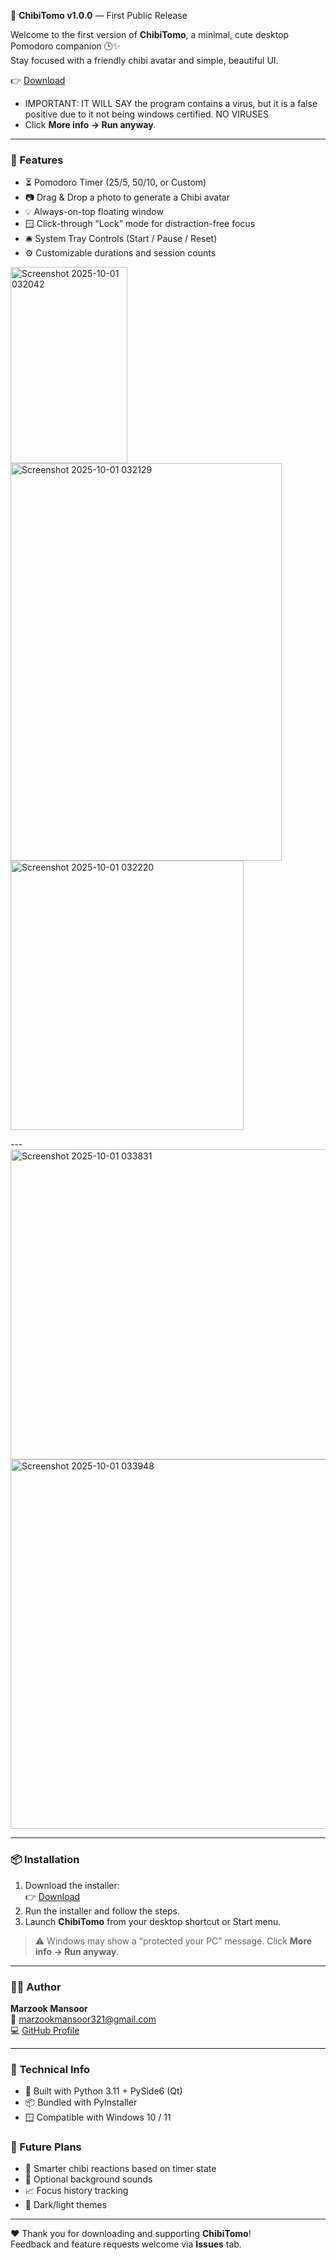 🎉 **ChibiTomo v1.0.0** — First Public Release

Welcome to the first version of **ChibiTomo**, a minimal, cute desktop Pomodoro companion 🕒✨  
Stay focused with a friendly chibi avatar and simple, beautiful UI.

👉 [Download](https://github.com/zzthecoder/ChibiTomo/releases/tag/v1.2)
- IMPORTANT: IT WILL SAY the program contains a virus, but it is a false positive due to it not being windows certified. NO VIRUSES
- Click **More info → Run anyway**.

---

### 🌟 Features
- ⏳ Pomodoro Timer (25/5, 50/10, or Custom)
- 📷 Drag & Drop a photo to generate a Chibi avatar
- 💡 Always-on-top floating window
- 🪟 Click-through “Lock” mode for distraction-free focus
- 🛎 System Tray Controls (Start / Pause / Reset)
- ⚙️ Customizable durations and session counts
<img width="187" height="314" alt="Screenshot 2025-10-01 032042" src="https://github.com/user-attachments/assets/2a17a06e-0196-4d4d-9ad1-14c5fbdc9b80" />
<img width="434" height="636" alt="Screenshot 2025-10-01 032129" src="https://github.com/user-attachments/assets/fc3cfafa-6eb4-40a1-976d-e3e9732a0fa5" />
<img width="373" height="431" alt="Screenshot 2025-10-01 032220" src="https://github.com/user-attachments/assets/462c99ac-c10a-4b46-a119-5af57111adc0" />

---<img width="816" height="496" alt="Screenshot 2025-10-01 033831" src="https://github.com/user-attachments/assets/dbf7f470-5b7a-4e90-b0a7-44f45e1235d1" />
<img width="1178" height="591" alt="Screenshot 2025-10-01 033948" src="https://github.com/user-attachments/assets/dc58ea07-6369-46f5-9f3a-fe865a99fb0e" />


---

### 📦 Installation
1. Download the installer:  
   👉 [Download](https://github.com/zzthecoder/ChibiTomo/releases/tag/v1.2)
2. Run the installer and follow the steps.
3. Launch **ChibiTomo** from your desktop shortcut or Start menu.

> ⚠️ Windows may show a “protected your PC” message. Click **More info → Run anyway**.

---

### 👨‍💻 Author
**Marzook Mansoor**  
📧 marzookmansoor321@gmail.com  
💻 [GitHub Profile](https://github.com/zzthecoder)

---

### 🧰 Technical Info
- 🐍 Built with Python 3.11 + PySide6 (Qt)
- 📦 Bundled with PyInstaller
- 🪟 Compatible with Windows 10 / 11


### 📝 Future Plans
- 🧠 Smarter chibi reactions based on timer state
- 🎵 Optional background sounds
- 📈 Focus history tracking
- 🌙 Dark/light themes

---

❤️ Thank you for downloading and supporting **ChibiTomo**!  
Feedback and feature requests welcome via **Issues** tab.
